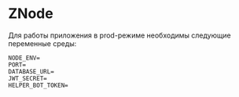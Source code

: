 # ZNode

Для работы приложения в prod-режиме необходимы следующие переменные среды:

```dotenv
NODE_ENV=
PORT=
DATABASE_URL=
JWT_SECRET=
HELPER_BOT_TOKEN=
```
